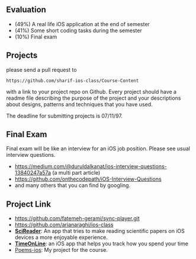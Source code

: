 ## Evaluation

- (49%) A real life iOS application at the end of semester
- (41%) Some short coding tasks during the semester
- (10%) Final exam

## Projects

please send a pull request to 

```
https://github.com/sharif-ios-class/Course-Content
```

with a link to your project repo on Github.
Every project should have a readme file describing the purpose of the project and your descriptions about designs, patterns and techniques that you have used.

The deadline for submitting projects is 07/11/97.


## Final Exam

Final exam will be like an interview for an iOS job position.
Please see usual interview questions.

- https://medium.com/@duruldalkanat/ios-interview-questions-13840247a57a (a multi part article)
- https://github.com/onthecodepath/iOS-Interview-Questions
- and many others that you can find by googling.



## Project Link

- https://github.com/fatemeh-gerami/sync-player.git
- https://github.com/arianaraghi/ios-class
- [**SciReader**](https://github.com/septp/SciReader/blob/master/README.md): An app that tries to make reading scientific papers on iOS devices a more enjoyable experience.
- [**TimeOnLine**](https://github.com/AminMMZ/timeonline): an iOS app that helps you track how you spend your time
- [Poems-ios](https://github.com/QotbodiniH/poems-ios): My project for the course.

